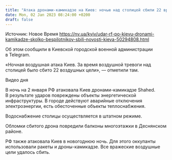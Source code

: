 ```yaml
---
title: "Атака дронами-камикадзе на Киев: ночью над столицей сбили 22 вражеских беспилотника"
date: Mon, 02 Jan 2023 08:24:00 +0200
draft: false
---
```

Источник: Новое Время https://nv.ua/kyiv/udar-rf-po-kievu-dronami-kamikadze-skolko-bespilotnikov-sbili-novosti-kieva-50294808.html


 Об этом сообщили в Киевской городской военной администрации в Telegram.

«Ночная воздушная атака Киев. За время воздушной тревоги над столицей было сбито 22 воздушных цели», — отметили там.

 Видео дня   

В ночь на 2 января РФ атаковала Киев дронами-камикадзе Shahed. В результате ударов повреждены объекты энергетической инфраструктуры. В городе действуют аварийные отключения электроэнергии, есть обесточенные объекты теплоснабжения.

Водоснабжение столицы осуществляется в штатном режиме.

Обломки сбитого дрона повредили балконы многоэтажки в Деснянском районе.

РФ также атаковала Киев в новогоднюю ночь. Для этого оккупанты использовали ракеты и дроны-камикадзе. Все вражеские воздушные цели удалось сбить.
